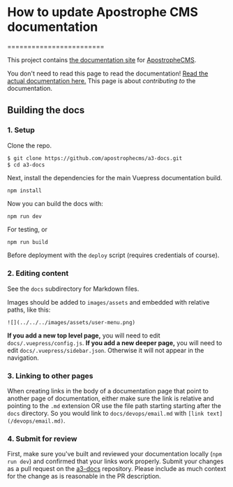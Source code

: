 # How to update Apostrophe CMS documentation
========================

This project contains [the documentation site](https://docs.apostrophecms.com)
for [ApostropheCMS](https://apostrophecms.com).

You don't need to read this page to read the documentation! [Read the
actual documentation here.](https://docs.apostrophecms.com) This page
is about *contributing to* the documentation.

## Building the docs

### 1. Setup

Clone the repo.

```sh
$ git clone https://github.com/apostrophecms/a3-docs.git
$ cd a3-docs
```

Next, install the dependencies for the main Vuepress documentation build.

```
npm install
```

Now you can build the docs with:

```
npm run dev
```

For testing, or

```
npm run build
```

Before deployment with the `deploy` script (requires credentials of course).

### 2. Editing content

See the `docs` subdirectory for Markdown files.

Images should be added to `images/assets` and embedded with relative paths, like this:

```
![](../../../images/assets/user-menu.png)
```

**If you add a new top level page,** you will need to edit `docs/.vuepress/config.js`. **If you add a new deeper page,** you will need to edit `docs/.vuepress/sidebar.json`.  Otherwise it will not appear in the navigation.

### 3. Linking to other pages

When creating links in the body of a documentation page that point to another
page of documentation, either make sure the link is relative and pointing to the
`.md` extension OR use the file path starting starting after the `docs`
directory. So you would link to `docs/devops/email.md` with
`[link text](/devops/email.md)`.

### 4. Submit for review

First, make sure you've built and reviewed your documentation locally (`npm run dev`) and
confirmed that your links work properly. Submit your changes as a pull request
on the [a3-docs](https://github.com/apostrophecms/a3-docs/)
repository. Please include as much context for the change as is reasonable in
the PR description.


